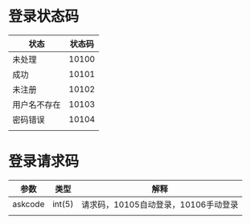 # 登录状态码

| 状态     | 状态码   |
| ------ | ----- |
| 未处理    | 10100 |
| 成功     | 10101 |
| 未注册    | 10102 |
| 用户名不存在 | 10103 |
| 密码错误   | 10104 |
|        |       |

# 登录请求码

| 参数      | 类型     | 解释                      |
| ------- | ------ | ----------------------- |
| askcode | int(5) | 请求码，10105自动登录，10106手动登录 |
|         |        |                         |



 

